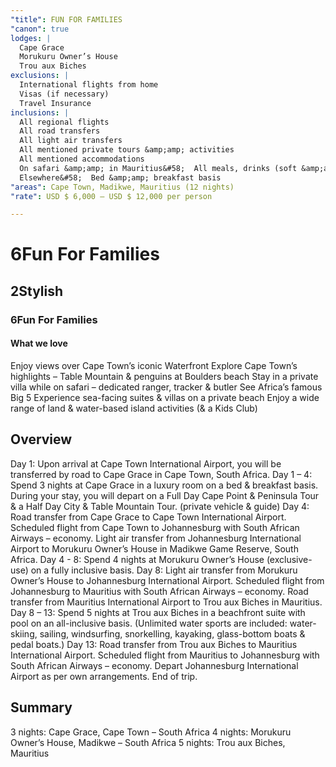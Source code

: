 ```yaml
---
"title": FUN FOR FAMILIES
"canon": true
lodges: |
  Cape Grace
  Morukuru Owner’s House
  Trou aux Biches
exclusions: |
  International flights from home
  Visas (if necessary)
  Travel Insurance
inclusions: |
  All regional flights
  All road transfers
  All light air transfers
  All mentioned private tours &amp;amp; activities
  All mentioned accommodations
  On safari &amp;amp; in Mauritius&#58;  All meals, drinks (soft &amp;amp; alcoholic) &amp;amp; activities
  Elsewhere&#58;  Bed &amp;amp; breakfast basis
"areas": Cape Town, Madikwe, Mauritius (12 nights)
"rate": USD $ 6,000 – USD $ 12,000 per person

---
```


# 6Fun For Families
## 2Stylish
### 6Fun For Families


#### What we love
Enjoy views over Cape Town’s iconic Waterfront
Explore Cape Town’s highlights – Table Mountain &amp; penguins at Boulders beach
Stay in a private villa while on safari – dedicated ranger, tracker &amp; butler
See Africa’s famous Big 5
Experience sea-facing suites &amp; villas on a private beach
Enjoy a wide range of land &amp; water-based island activities (&amp; a Kids Club)

## Overview
Day 1:
Upon arrival at Cape Town International Airport, you will be transferred by road to Cape Grace in Cape Town, South Africa.
Day 1 – 4:
Spend 3 nights at Cape Grace in a luxury room on a bed &amp; breakfast basis.
During your stay, you will depart on a Full Day Cape Point &amp; Peninsula Tour &amp; a Half Day City &amp; Table Mountain Tour. (private vehicle &amp; guide)
Day 4:
Road transfer from Cape Grace to Cape Town International Airport.
Scheduled flight from Cape Town to Johannesburg with South African Airways – economy.
Light air transfer from Johannesburg International Airport to Morukuru Owner’s House in Madikwe Game Reserve, South Africa.
Day 4 - 8:
Spend 4 nights at Morukuru Owner’s House (exclusive-use) on a fully inclusive basis.
Day 8:
Light air transfer from Morukuru Owner’s House to Johannesburg International Airport.
Scheduled flight from Johannesburg to Mauritius with South African Airways – economy.
Road transfer from Mauritius International Airport to Trou aux Biches in Mauritius.
Day 8 – 13:
Spend 5 nights at Trou aux Biches in a beachfront suite with pool on an all-inclusive basis.
(Unlimited water sports are included: water-skiing, sailing, windsurfing, snorkelling, kayaking, glass-bottom boats &amp; pedal boats.)
Day 13:
Road transfer from Trou aux Biches to Mauritius International Airport.
Scheduled flight from Mauritius to Johannesburg with South African Airways – economy.
Depart Johannesburg International Airport as per own arrangements.
End of trip.

## Summary
3 nights:  Cape Grace, Cape Town – South Africa
4 nights:  Morukuru Owner’s House, Madikwe – South Africa
5 nights:  Trou aux Biches, Mauritius